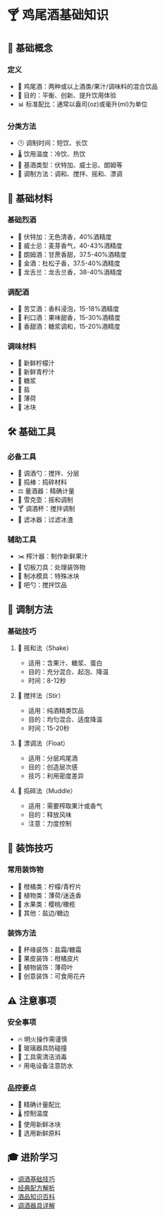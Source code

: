 # 🍸 鸡尾酒基础知识

## 🥃 基础概念

### 定义
- 🍹 鸡尾酒：两种或以上酒类/果汁/调味料的混合饮品
- 🎯 目的：平衡、创新、提升饮用体验
- 📊 标准配比：通常以盎司(oz)或毫升(ml)为单位

### 分类方法
- 🕒 调制时间：短饮、长饮
- 🌡️ 饮用温度：冷饮、热饮
- 🍺 基酒类型：伏特加、威士忌、朗姆等
- 🥄 调制方法：调和、搅拌、摇和、漂调

## 🧊 基础材料

### 基础烈酒
- 🍾 伏特加：无色清香，40%酒精度
- 🥃 威士忌：麦芽香气，40-43%酒精度
- 🥥 朗姆酒：甘蔗香甜，37.5-40%酒精度
- 🌿 金酒：杜松子香，37.5-40%酒精度
- 🍶 龙舌兰：龙舌兰香，38-40%酒精度

### 调配酒
- 🍷 苦艾酒：香料浸泡，15-18%酒精度
- 🍊 利口酒：果味甜香，15-30%酒精度
- 🍎 香甜酒：糖浆调和，15-20%酒精度

### 调味材料
- 🍋 新鲜柠檬汁
- 🍊 新鲜青柠汁
- 🍯 糖浆
- 🧂 盐
- 🌿 薄荷
- 🧊 冰块

## 🛠️ 基础工具

### 必备工具
- 🥄 调酒勺：搅拌、分层
- 🔨 捣棒：捣碎材料
- ⚖️ 量酒器：精确计量
- 🥤 雪克壶：摇和调制
- 🍸 调酒杯：搅拌调制
- 🎯 滤冰器：过滤冰渣

### 辅助工具
- ✂️ 榨汁器：制作新鲜果汁
- 🔪 切板刀具：处理装饰物
- 🧊 制冰模具：特殊冰块
- 🥄 吧勺：搅拌饮品

## 📝 调制方法

### 基础技巧
1. 🔄 摇和法（Shake）
   - 适用：含果汁、糖浆、蛋白
   - 目的：充分混合、起泡、降温
   - 时间：8-12秒

2. 🥄 搅拌法（Stir）
   - 适用：纯酒精类饮品
   - 目的：均匀混合、适度降温
   - 时间：15-20秒

3. 🌊 漂调法（Float）
   - 适用：分层鸡尾酒
   - 目的：创造层次感
   - 技巧：利用密度差异

4. 🔨 捣碎法（Muddle）
   - 适用：需要榨取果汁或香气
   - 目的：释放风味
   - 注意：力度控制

## 🎨 装饰技巧

### 常用装饰物
- 🍋 柑橘类：柠檬/青柠片
- 🌿 植物类：薄荷/迷迭香
- 🍒 水果类：樱桃/橄榄
- 🧂 其他：盐边/糖边

### 装饰方法
- 🎯 杯缘装饰：盐霜/糖霜
- 🍊 果皮装饰：柑橘皮片
- 🌿 植物装饰：薄荷叶
- 🎨 创意装饰：可食用花卉

## ⚠️ 注意事项

### 安全事项
- 🔥 明火操作需谨慎
- 🧊 玻璃器具防碰撞
- 🧼 工具需清洁消毒
- ⚡ 用电设备注意防水

### 品控要点
- 📏 精确计量配比
- 🌡️ 控制温度
- 🧊 使用新鲜冰块
- 🍋 选用新鲜原料

## 🎓 进阶学习
- [调酒基础技巧](techniques.md)
- [经典配方解析](classic-recipes.md)
- [酒品知识百科](spirits-guide.md)
- [调酒器具详解](tools-guide.md)